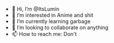 - 👋 Hi, I’m @ItsLumin
- 👀 I’m interested in Anime and shit
- 🌱 I’m currently learning garbage
- 💞️ I’m looking to collaborate on anything
- 📫 How to reach me: Don't

<!---
ItsLumin/ItsLumin is a ✨ special ✨ repository because its `README.md` (this file) appears on your GitHub profile.
You can click the Preview link to take a look at your changes.
--->

